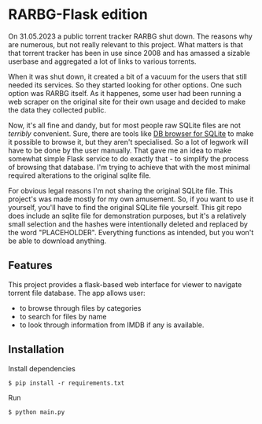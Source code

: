 RARBG-Flask edition
========

On 31.05.2023 a public torrent tracker RARBG shut down. The reasons why are numerous, but not really relevant to this project. What matters is that that torrent tracker has been in use since 2008 and has amassed a sizable userbase and aggregated a lot of links to various torrents.

When it was shut down, it created a bit of a vacuum for the users that still needed its services. So they started looking for other options. One such option was RARBG itself. As it happenes, some user had been running a web scraper on the original site for their own usage and decided to make the data they collected public.

Now, it's all fine and dandy, but for most people raw SQLite files are not *terribly* convenient. Sure, there are tools like [DB browser for SQLite](https://sqlitebrowser.org/) to make it possible to browse it, but they aren't specialised. So a lot of legwork will have to be done by the user manually.
That gave me an idea to make somewhat simple Flask service to do exactly that - to simplify the process of browsing that database. I'm trying to achieve that with the most minimal required alterations to the original sqlite file.

For obvious legal reasons I'm not sharing the original SQLite file. This project's was made mostly for my own amusement. So, if you want to use it yourself, you'll have to find the original SQLite file yourself. This git repo does include an sqlite file for demonstration purposes, but it's a relatively small selection and the hashes were intentionally deleted and replaced by the word "PLACEHOLDER". Everything functions as intended, but you won't be able to download anything.

Features
--------

This project provides a flask-based web interface for viewer to navigate torrent file database.
The app allows user:

* to browse through files by categories
* to search for files by name
* to look through information from IMDB if any is available.

Installation
------------
Install dependencies 


```console
$ pip install -r requirements.txt
```
Run


```python
$ python main.py
```

